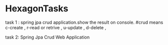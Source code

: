 # HexagonTasks


task 1 : spring jpa crud application.show the result on console.
#crud means
c-create ,
r-read or retrive ,
u-update ,
d-delete ,

task 2: Spring Jpa Crud Web Application

